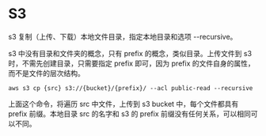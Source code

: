 # S3

s3 复制（上传、下载）本地文件目录，指定本地目录和选项 --recursive。

s3 中没有目录和文件夹的概念，只有 prefix 的概念，类似目录。上传文件到 s3 时，不需先创建目录，只需要指定 prefix 即可，因为 prefix 的文件自身的属性，而不是文件的层次结构。

```
aws s3 cp {src} s3://{bucket}/{prefix}/ --acl public-read --recursive
```

上面这个命令，将遍历 src 中文件，上传到 s3 bucket 中，每个文件都具有 prefix 前缀。本地目录 src 的名字和 s3 的 prefix 前缀没有任何关系，可以相同可以不同。


